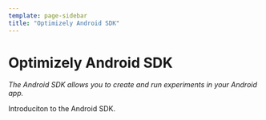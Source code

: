 ```yaml
---
template: page-sidebar
title: "Optimizely Android SDK"
---
```


# Optimizely Android SDK

*The Android SDK allows you to create and run experiments in your Android app.*

Introduciton to the Android SDK.
